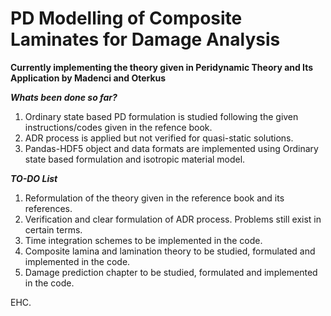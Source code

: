 # PD Modelling of Composite Laminates for Damage Analysis
**Currently implementing the theory given in Peridynamic Theory and Its Application by Madenci and Oterkus** 

***Whats been done so far?***
1. Ordinary state based PD formulation is studied following the given instructions/codes given in the refence book. 
2. ADR process is applied but not verified for quasi-static solutions. 
3. Pandas-HDF5 object and data formats are implemented using Ordinary state based formulation and isotropic material model. 

***TO-DO List***
1. Reformulation of the theory given in the reference book and its references. 
2. Verification and clear formulation of ADR process. Problems still exist in certain terms. 
3. Time integration schemes to be implemented in the code. 
4. Composite lamina and lamination theory to be studied, formulated and implemented in the code.
5. Damage prediction chapter to be studied, formulated and implemented in the code. 

EHC.